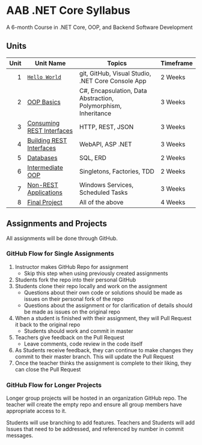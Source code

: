 # AAB .NET Core Syllabus

A 6-month Course in .NET Core, OOP, and Backend Software Development

## Units

| Unit | Unit Name | Topics | Timeframe |
|----------:|-----------|--------|-----------|
| 1 | [`Hello World`](./unit_01/README.md) | git, GitHub, Visual Studio, .NET Core Console App | 2 Weeks |
| 2 | [OOP Basics](./unit_02/README.md)| C#, Encapsulation, Data Abstraction, Polymorphism, Inheritance | 3 Weeks |
| 3 | [Consuming REST Interfaces](./unit_03/README.md)| HTTP, REST, JSON | 3 Weeks |
| 4 | [Building REST Interfaces](./unit_04/README.md)| WebAPI, ASP .NET | 3 Weeks |
| 5 | [Databases](./unit_05/README.md)| SQL, ERD | 2 Weeks |
| 6 | [Intermediate OOP](./unit_06/README.md)| Singletons, Factories, TDD | 2 Weeks |
| 7 | [Non-REST Applications](./unit_07/README.md) | Windows Services, Scheduled Tasks | 3 Weeks |
| 8 | [Final Project](./unit_08/README.md)| All of the above | 4 Weeks |

## Assignments and Projects

All assignments will be done through GitHub.

### GitHub Flow for Single Assignments

1. Instructor makes GitHub Repo for assignment
    - Skip this step when using previously created assignments
1. Students fork the repo into their personal GitHub
1. Students clone their repo locally and work on the assignment
    - Questions about their own code or solutions should be made as issues on their personal fork of the repo
    - Questions about the assignment or for clarification of details should be made as issues on the original repo
1. When a student is finished with their assignment, they will Pull Request it back to the original repo
    - Students should work and commit in master
1. Teachers give feedback on the Pull Request
    - Leave comments, code review in the code itself
1. As Students receive feedback, they can continue to make changes they commit to their master branch. This will update the Pull Request
1. Once the teacher thinks the assignment is complete to their liking, they can close the Pull Request

### GitHub Flow for Longer Projects

Longer group projects will be hosted in an organization GitHub repo. The teacher will create the empty repo and ensure all group members have appropriate access to it.

Students will use branching to add features. Teachers and Students will add Issues that need to be addressed, and referenced by number in commit messages.

